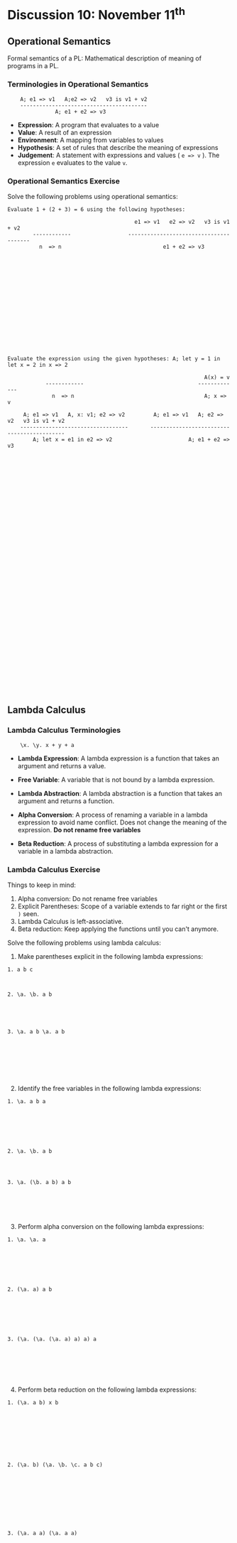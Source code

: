 # Discussion 10: November 11<sup>th</sup>

## Operational Semantics
Formal semantics of a PL: Mathematical description of meaning of programs in a PL.

### Terminologies in Operational Semantics

```
    A; e1 => v1   A;e2 => v2   v3 is v1 + v2
    ----------------------------------------
               A; e1 + e2 => v3
```

- **Expression**: A program that evaluates to a value
- **Value**: A result of an expression
- **Environment**: A mapping from variables to values
- **Hypothesis**: A set of rules that describe the meaning of expressions
- **Judgement**: A statement with expressions and values ( `e => v` ). The expression `e` evaluates to the value `v`.

### Operational Semantics Exercise

Solve the following problems using operational semantics:

```
Evaluate 1 + (2 + 3) = 6 using the following hypotheses:

                                        e1 => v1   e2 => v2   v3 is v1 + v2
        ------------                  ---------------------------------------
          n  => n                                e1 + e2 => v3


    














```

```
Evaluate the expression using the given hypotheses: A; let y = 1 in let x = 2 in x => 2

                                                              A(x) = v
            ------------                                    -------------
              n  => n                                         A; x => v

     A; e1 => v1   A, x: v1; e2 => v2         A; e1 => v1   A; e2 => v2   v3 is v1 + v2
    ----------------------------------       -------------------------------------------
        A; let x = e1 in e2 => v2                        A; e1 + e2 => v3








































```

## Lambda Calculus

### Lambda Calculus Terminologies

```
    \x. \y. x + y + a
```

- **Lambda Expression**: A lambda expression is a function that takes an argument and returns a value.
- **Free Variable**: A variable that is not bound by a lambda expression.
- **Lambda Abstraction**: A lambda abstraction is a function that takes an argument and returns a function.

- **Alpha Conversion**: A process of renaming a variable in a lambda expression to avoid name conflict. Does not change the meaning of the expression. **Do not rename free variables**
- **Beta Reduction**: A process of substituting a lambda expression for a variable in a lambda abstraction.

### Lambda Calculus Exercise

Things to keep in mind:
1. Alpha conversion: Do not rename free variables
2. Explicit Parentheses: Scope of a variable extends to far right or the first `)` seen.
3. Lambda Calculus is left-associative.
4. Beta reduction: Keep applying the functions until you can't anymore.

Solve the following problems using lambda calculus:

1. Make parentheses explicit in the following lambda expressions: 

```
1. a b c
    
    

2. \a. \b. a b





3. \a. a b \a. a b








```

2. Identify the free variables in the following lambda expressions:

```
1. \a. a b a
    
    





2. \a. \b. a b
    



3. \a. (\b. a b) a b
    
    




```

3. Perform alpha conversion on the following lambda expressions:

```
1. \a. \a. a
    
    





2. (\a. a) a b
    
    





3. (\a. (\a. (\a. a) a) a) a
    
    





```

4. Perform beta reduction on the following lambda expressions:

```
1. (\a. a b) x b
    
    







2. (\a. b) (\a. \b. \c. a b c)
    
    








3. (\a. a a) (\a. a a)

    
    






    
```
